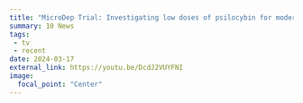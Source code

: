 ```yaml
---
title: "MicroDep Trial: Investigating low doses of psilocybin for moderate depression"
summary: 10 News
tags:
 - tv
 - recent
date: 2024-03-17
external_link: https://youtu.be/DcdJ2VUYFNI
image:
  focal_point: "Center"
---
```

